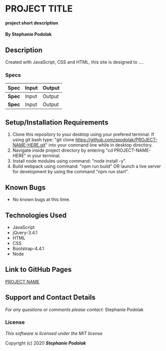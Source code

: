# PROJECT TITLE

#### project short description

#### **By Stephanie Podolak**

## Description

Created with JavaScript, CSS and HTML, this site is designed to ....


### Specs
| Spec | Input | Output |
| :-------------     | :------------- | :------------- |
| **Spec** | Input | Output |
| **Spec** | Input | Output |

## Setup/Installation Requirements

1. Clone this repository to your desktop using your prefered terminal. If using git bash type: "git clone https://github.com/spodolak/PROJECT-NAME-HERE.git" into your command line while in desktop directory.
2. Navigate inside project directory by entering "cd PROJECT-NAME-HERE" in your terminal.
3. Install node modules using command: "node install -y".
4. Build webpack using command: "npm run build" OR launch a live server for development by using the command "npm run start".


## Known Bugs
* No known bugs at this time.

## Technologies Used
* JavaScript
* jQuery-3.4.1
* HTML
* CSS
* Bootstrap-4.4.1
* Node

## Link to GitHub Pages
[PROJECT NAME](https://spodolak.github.io/water-tracker/)

## Support and Contact Details

_For any questions or comments please contact:_ Stephanie Podolak


### License

*This software is licensed under the MIT license*

Copyright (c) 2020 **_Stephanie Podolak_**